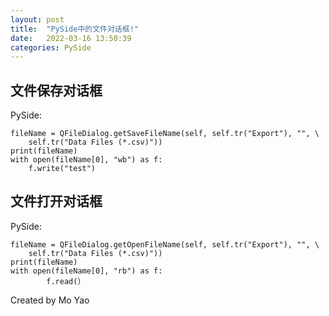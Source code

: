 ```yaml
---
layout: post
title:  "PySide中的文件对话框!"
date:   2022-03-16 13:50:39
categories: PySide
---
```


## 文件保存对话框
PySide:

```
fileName = QFileDialog.getSaveFileName(self, self.tr("Export"), "", \
    self.tr("Data Files (*.csv)"))
print(fileName)
with open(fileName[0], "wb") as f:
    f.write("test")
```

## 文件打开对话框
PySide:

```
fileName = QFileDialog.getOpenFileName(self, self.tr("Export"), "", \
    self.tr("Data Files (*.csv)"))
print(fileName)
with open(fileName[0], "rb") as f:
        f.read(）
```

Created by Mo Yao